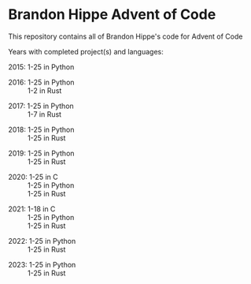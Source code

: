 # Brandon Hippe Advent of Code

This repository contains all of Brandon Hippe's code for Advent of Code  

Years with completed project(s) and languages:  

2015: 1-25 in Python  

2016: 1-25 in Python  
&nbsp;&nbsp;&nbsp;&nbsp;&nbsp;&nbsp;&nbsp;&nbsp;&nbsp;&nbsp;1-2 in Rust  

2017: 1-25 in Python  
&nbsp;&nbsp;&nbsp;&nbsp;&nbsp;&nbsp;&nbsp;&nbsp;&nbsp;&nbsp;1-7 in Rust  

2018: 1-25 in Python  
&nbsp;&nbsp;&nbsp;&nbsp;&nbsp;&nbsp;&nbsp;&nbsp;&nbsp;&nbsp;1-25 in Rust  

2019: 1-25 in Python  
&nbsp;&nbsp;&nbsp;&nbsp;&nbsp;&nbsp;&nbsp;&nbsp;&nbsp;&nbsp;1-25 in Rust  

2020: 1-25 in C  
&nbsp;&nbsp;&nbsp;&nbsp;&nbsp;&nbsp;&nbsp;&nbsp;&nbsp;&nbsp;1-25 in Python  
&nbsp;&nbsp;&nbsp;&nbsp;&nbsp;&nbsp;&nbsp;&nbsp;&nbsp;&nbsp;1-25 in Rust  

2021: 1-18 in C  
&nbsp;&nbsp;&nbsp;&nbsp;&nbsp;&nbsp;&nbsp;&nbsp;&nbsp;&nbsp;1-25 in Python  
&nbsp;&nbsp;&nbsp;&nbsp;&nbsp;&nbsp;&nbsp;&nbsp;&nbsp;&nbsp;1-25 in Rust  

2022: 1-25 in Python  
&nbsp;&nbsp;&nbsp;&nbsp;&nbsp;&nbsp;&nbsp;&nbsp;&nbsp;&nbsp;1-25 in Rust  

2023: 1-25 in Python  
&nbsp;&nbsp;&nbsp;&nbsp;&nbsp;&nbsp;&nbsp;&nbsp;&nbsp;&nbsp;1-25 in Rust
